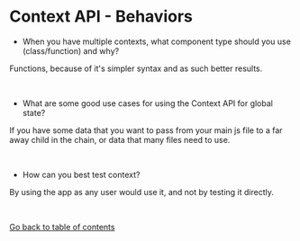 # Context API - Behaviors

* When you have multiple contexts, what component type should you use (class/function) and why?

Functions, because of it's simpler syntax and as such better results.

&nbsp;

* What are some good use cases for using the Context API for global state?

If you have some data that you want to pass from your main js file to a far away child in the chain, or data that many files need to use.

&nbsp;

* How can you best test context?

By using the app as any user would use it, and not by testing it directly.

&nbsp;

[Go back to table of contents](https://suhaib*ersan.github.io/reading*notes/) 